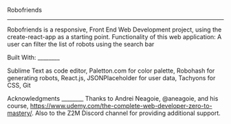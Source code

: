 Robofriends
___________________________________

Robofriends is a responsive, Front End Web Development project, using the create-react-app as a starting point. Functionality of this web application: A user can filter the list of robots using the search bar

Built With: ________

Sublime Text as code editor, Paletton.com for color palette, Robohash for generating robots, React.js, JSONPlaceholder for user data, Tachyons for CSS, Git

Acknowledgments ________
Thanks to Andrei Neagoie, @aneagoie, and his course, https://www.udemy.com/the-complete-web-developer-zero-to-mastery/. Also to the Z2M Discord channel for providing additional support.




